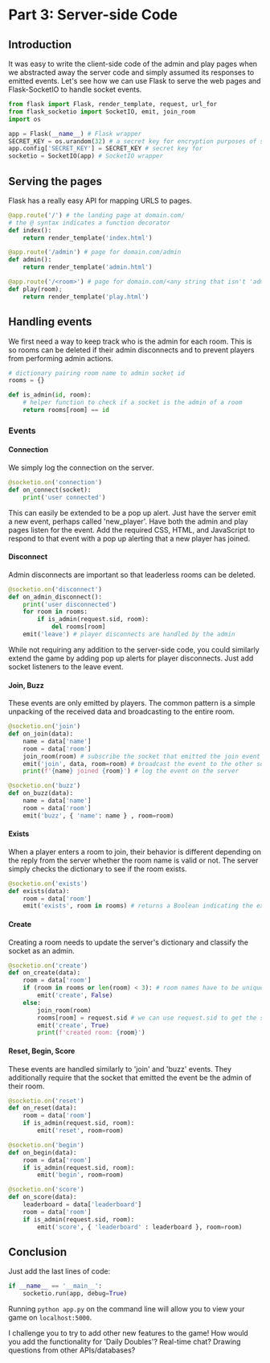 # Part 3: Server-side Code

## Introduction

It was easy to write the client-side code of the admin and play pages when we abstracted away the server code and simply assumed its responses to emitted events. Let's see how we can use Flask to serve the web pages and Flask-SocketIO to handle socket events.

```python
from flask import Flask, render_template, request, url_for
from flask_socketio import SocketIO, emit, join_room
import os

app = Flask(__name__) # Flask wrapper
SECRET_KEY = os.urandom(32) # a secret key for encryption purposes of size 32 bytes
app.config['SECRET_KEY'] = SECRET_KEY # secret key for 
socketio = SocketIO(app) # SocketIO wrapper
```

## Serving the pages

Flask has a really easy API for mapping URLS to pages.

```python
@app.route('/') # the landing page at domain.com/
# the @ syntax indicates a function decorator
def index():
    return render_template('index.html')

@app.route('/admin') # page for domain.com/admin
def admin():
    return render_template('admin.html')

@app.route('/<room>') # page for domain.com/<any string that isn't 'admin'>
def play(room);
    return render_template('play.html')
```

## Handling events

We first need a way to keep track who is the admin for each room. This is so rooms can be deleted if their admin disconnects and to prevent players from performing admin actions.

```python
# dictionary pairing room name to admin socket id
rooms = {}

def is_admin(id, room):
    # helper function to check if a socket is the admin of a room
    return rooms[room] == id
```

### Events

#### Connection

We simply log the connection on the server.

```python
@socketio.on('connection')
def on_connect(socket):
    print('user connected')
```

This can easily be extended to be a pop up alert. Just have the server emit a new event, perhaps called 'new_player'. Have both the admin and play pages listen for the event. Add the required CSS, HTML, and JavaScript to respond to that event with a pop up alerting that a new player has joined.

#### Disconnect

Admin disconnects are important so that leaderless rooms can be deleted.

```python
@socketio.on('disconnect')
def on_admin_disconnect():
    print('user disconnected')
    for room in rooms:
        if is_admin(request.sid, room):
            del rooms[room]
    emit('leave') # player disconnects are handled by the admin
```

While not requiring any addition to the server-side code, you could similarly extend the game by adding pop up alerts for player disconnects. Just add socket listeners to the leave event.

#### Join, Buzz

These events are only emitted by players. The common pattern is a simple unpacking of the received data and broadcasting to the entire room.

```python
@socketio.on('join')
def on_join(data):
    name = data['name']
    room = data['room']
    join_room(room) # subscribe the socket that emitted the join event to the room
    emit('join', data, room=room) # broadcast the event to the other sockets subscribed to the room
    print(f'{name} joined {room}') # log the event on the server

@socketio.on('buzz')
def on_buzz(data):
    name = data['name']
    room = data['room']
    emit('buzz', { 'name': name } , room=room)
```

#### Exists

When a player enters a room to join, their behavior is different depending on the reply from the server whether the room name is valid or not. The server simply checks the dictionary to see if the room exists.

```python
@socketio.on('exists')
def exists(data):
    room = data['room']
    emit('exists', room in rooms) # returns a Boolean indicating the existence of a key in the dictionary
```

#### Create

Creating a room needs to update the server's dictionary and classify the socket as an admin.

```python
@socketio.on('create')
def on_create(data):
    room = data['room']
    if (room in rooms or len(room) < 3): # room names have to be unique and at least 2 characters long
        emit('create', False)
    else:
        join_room(room)
        rooms[room] = request.sid # we can use request.sid to get the socket's unique id
        emit('create', True)
        print(f'created room: {room}')
```

#### Reset, Begin, Score

These events are handled similarly to 'join' and 'buzz' events. They additionally require that the socket that emitted the event be the admin of their room.

```python
@socketio.on('reset')
def on_reset(data):
    room = data['room']
    if is_admin(request.sid, room):
        emit('reset', room=room)

@socketio.on('begin')
def on_begin(data):
    room = data['room']
    if is_admin(request.sid, room):
        emit('begin', room=room)

@socketio.on('score')
def on_score(data):
    leaderboard = data['leaderboard']
    room = data['room']
    if is_admin(request.sid, room):
        emit('score', { 'leaderboard' : leaderboard }, room=room)
```

## Conclusion

Just add the last lines of code:

```python
if __name__ == '__main__':
    socketio.run(app, debug=True)
```

Running `python app.py` on the command line will allow you to view your game on `localhost:5000`.

I challenge you to try to add other new features to the game! How would you add the functionality for 'Daily Doubles'? Real-time chat? Drawing questions from other APIs/databases?
